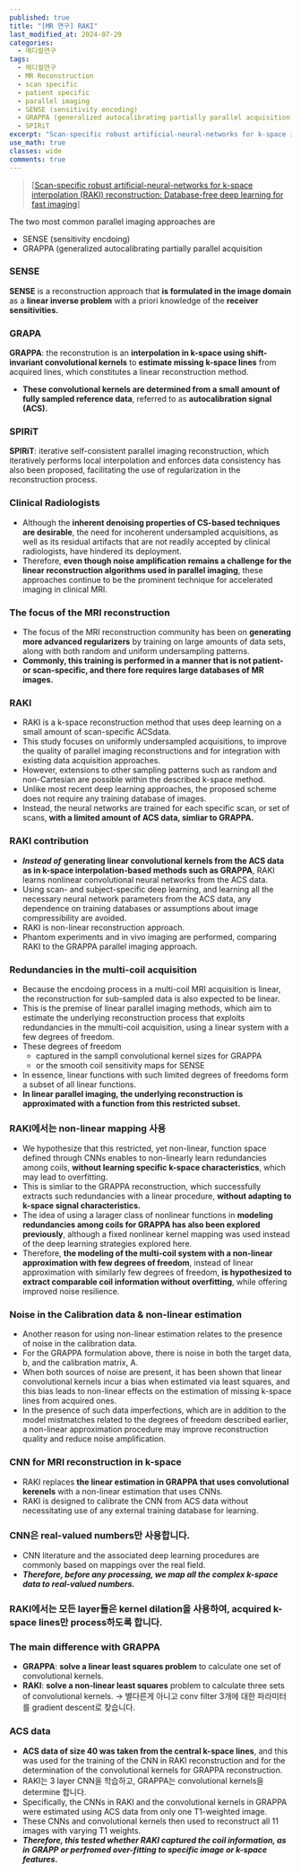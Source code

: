```yaml
---
published: true
title: "[MR 연구] RAKI"
last_modified_at: 2024-07-29
categories:
  - 메디컬연구
tags:
  - 메디컬연구
  - MR Reconstruction
  - scan specific
  - patient specific
  - parallel imaging
  - SENSE (sensitivity encoding)
  - GRAPPA (generalized autocalibrating partially parallel acquisition
  - SPIRiT
excerpt: "Scan‐specific robust artificial‐neural‐networks for k‐space interpolation (RAKI) reconstruction: Database‐free deep learning for fast imaging"
use_math: true
classes: wide
comments: true
---
```


> [[Scan-specific robust artificial-neural-networks for k-space interpolation (RAKI) reconstruction: Database-free deep learning for fast imaging](https://onlinelibrary.wiley.com/doi/full/10.1002/mrm.27420)]

The two most common parallel imaging approaches are

- SENSE (sensitivity encdoing)
- GRAPPA (generalized autocalibrating partially parallel acquisition

### SENSE

**SENSE** is a reconstruction approach that **is formulated in the image domain** as a **linear inverse problem** with a priori knowledge of the **receiver sensitivities.**

### GRAPA

**GRAPPA**: the reconstrution is an **interpolation in k-space using shift-invariant convolutional kernels** to **estimate missing k-space lines** from acquired lines, which constitutes a linear reconstruction method.

- **These convolutional kernels are determined from a small amount of fully sampled reference data**, referred to as **autocalibration signal (ACS).**

 ### SPIRiT 

 **SPIRiT**: iterative self-consistent parallel imaging reconstruction, which iteratively performs local interpolation and enforces data consistency has also been proposed, facilitating the use of regularization in the reconstruction process.
 
### Clinical Radiologists

- Although the **inherent denoising properties of CS-based techniques are desirable**, the need for incoherent undersampled acquisitions, as well as its residual artifacts that are not readily accepted by clinical radiologists, have hindered its deployment.
- Therefore, **even though noise amplification remains a challenge for the linear reconstruction algorithms used in parallel imaging**, these approaches continue to be the prominent technique for accelerated imaging in clinical MRI.

### The focus of the MRI reconstruction

- The focus of the MRI reconstruction community has been on **generating more advanced regularizers** by training on large amounts of data sets, along with both random and uniform undersampling patterns.
- **Commonly, this training is performed in a manner that is not patient- or scan-specific, and there fore requires large databases of MR images.**

### RAKI

- RAKI is a k-space reconstruction method that uses deep learning on a small amount of scan-specific ACSdata.
- This study focuses on uniformly undersampled acquisitions, to improve the quality of parallel imaging reconstructions and for integration with existing data acquisition approaches.
- However, extensions to other sampling patterns such as random and non-Cartesian are possible within the described k-space method.
- Unlike most recent deep learning approaches, the proposed scheme does not require any training database of images.
- Instead, the neural networks are trained for each specific scan, or set of scans, **with a limited amount of ACS data, simliar to GRAPPA.**

### RAKI contribution

- ***Instead of*** **generating linear convolutional kernels from the ACS data as in k-space interpolation-based methods such as GRAPPA**, RAKI learns nonlinear convolutional neural networks from the ACS data.
- Using scan- and subject-specific deep learning, and learning all the necessary neural network parameters from the ACS data, any dependence on training databases or assumptions about image compressibility are avoided.
- RAKI is non-linear reconstruction approach.
- Phantom experiments and in vivo imaging are performed, comparing RAKI to the GRAPPA parallel imaging approach.


### Redundancies in the multi-coil acquisition

- Because the encdoing process in a multi-coil MRI acquisition is linear, the reconstruction for sub-sampled data is also expected to be linear.
- This is the premise of linear parallel imaging methods, which aim to estimate the underlying reconstruction process that exploits redundancies in the mmulti-coil acquisition, using a linear system with a few degrees of freedom.
- These degrees of freedom
  - captured in the sampll convolutional kernel sizes for GRAPPA
  - or the smooth coil sensitivity maps for SENSE
- In essence, linear functions with such limited degrees of freedoms form a subset of all linear functions.
- **In linear parallel imaging, the underlying reconstruction is approximated with a function from this restricted subset.**

### RAKI에서는 non-linear mapping 사용

- We hypothesize that this restricted, yet non-linear, function space defined through CNNs enables to non-linearly learn redundancies among coils, **without learning specific k-space characteristics**, which may lead to overfitting.
- This is simliar to the GRAPPA reconstruction, which successfully extracts such redundancies with a linear procedure, **without adapting to k-space signal characteristics.**
- The idea of using a larager class of nonlinear functions in **modeling redundancies among coils for GRAPPA has also been explored previously**, although a fixed nonlinear kernel mapping was used instead of the deep learning strategies explored here.
- Therefore, **the modeling of the multi-coil system with a non-linear approximation with few degrees of freedom**, instead of linear approximation with similarly few degrees of freedom, **is hypothesized to extract comparable coil information without overfitting**, while offering improved noise resilience.

### Noise in the Calibration data & non-linear estimation

- Another reason for using non-linear estimation relates to the presence of noise in the calibration data.
- For the GRAPPA formulation above, there is noise in both the target data, b, and the calibration matrix, A.
- When both sources of noise are present, it has been shown that linear convolutional kernels incur a bias when estimated via least squares, and this bias leads to non-linear effects on the estimation of missing k-space lines from acquired ones.
- In the presence of such data imperfections, which are in addition to the model mistmatches related to the degrees of freedom described earlier, a non-linear approximation procedure may improve reconstruction quality and reduce noise amplification.


### CNN for MRI reconstruction in k-space

- RAKI replaces **the linear estimation in GRAPPA that uses convolutional kerenels** with a non-linear estimation that uses CNNs.
- RAKI is designed to calibrate the CNN from ACS data without necessitating use of any external training database for learning.

### CNN은 real-valued numbers만 사용합니다.

- CNN literature and the associated deep learning procedures are commonly based on mappings over the real field.
- ***Therefore, before any processing, we map all the complex k-space data to real-valued numbers.***

### RAKI에서는 모든 layer들은 kernel dilation을 사용하여, acquired k-space lines만 process하도록 합니다.

### The main difference with GRAPPA

- **GRAPPA**: **solve a linear least squares problem** to calculate one set of convolutional kernels.
- **RAKI**: **solve a non-linear least squares** problem to calculate three sets of convolutional kernels. -> 별다른게 아니고 conv filter 3개에 대한 파라미터를 gradient descent로 찾습니다.

### ACS data

- **ACS data of size 40 was taken from the central k-space lines**, and this was used for the training of the CNN in RAKI reconstruction and for the determination of the convolutional kernels for GRAPPA reconstruction.
- RAKI는 3 layer CNN을 학습하고, GRAPPA는 convolutional kernels을 determine 합니다.
- Specifically, the CNNs in RAKI and the convolutional kernels in GRAPPA were estimated using ACS data from only one T1-weighted image.
- These CNNs and convolutional kernels then used to reconstruct all 11 images with varying T1 weights.
- ***Therefore, this tested whether RAKI captured the coil information, as in GRAPP or perfromed over-fitting to specific image or k-space features.***








